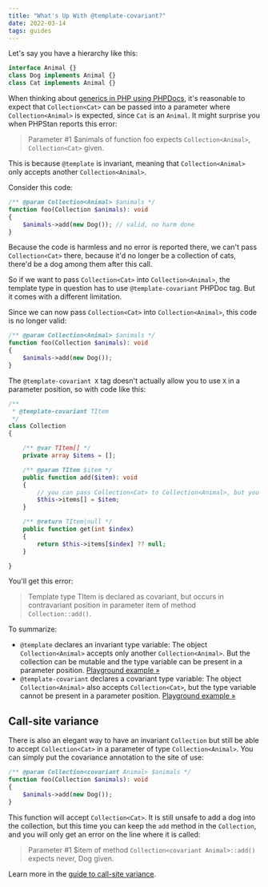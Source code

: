 ```yaml
---
title: "What's Up With @template-covariant?"
date: 2022-03-14
tags: guides
---
```


Let's say you have a hierarchy like this:

```php
interface Animal {}
class Dog implements Animal {}
class Cat implements Animal {}
```

When thinking about [generics in PHP using PHPDocs](/blog/generics-in-php-using-phpdocs), it's reasonable to expect that `Collection<Cat>` can be passed into a parameter where `Collection<Animal>` is expected, since `Cat` is an `Animal`. It might surprise you when PHPStan reports this error:

> Parameter #1 $animals of function foo expects `Collection<Animal>`, `Collection<Cat>` given.

This is because `@template` is invariant, meaning that `Collection<Animal>` only accepts another `Collection<Animal>`.

Consider this code:

```php
/** @param Collection<Animal> $animals */
function foo(Collection $animals): void
{
	$animals->add(new Dog()); // valid, no harm done
}
```

Because the code is harmless and no error is reported there, we can't pass `Collection<Cat>` there, because it'd no longer be a collection of cats, there'd be a dog among them after this call.

So if we want to pass `Collection<Cat>` into `Collection<Animal>`, the template type in question has to use `@template-covariant` PHPDoc tag. But it comes with a different limitation.

Since we can now pass `Collection<Cat>` into `Collection<Animal>`, this code is no longer valid:

```php
/** @param Collection<Animal> $animals */
function foo(Collection $animals): void
{
	$animals->add(new Dog());
}
```

The `@template-covariant X` tag doesn't actually allow you to use `X` in a parameter position, so with code like this:

```php
/**
 * @template-covariant TItem
 */
class Collection
{

	/** @var TItem[] */
	private array $items = [];

	/** @param TItem $item */
	public function add($item): void
	{
		// you can pass Collection<Cat> to Collection<Animal>, but you can't have "TItem" in parameter position
		$this->items[] = $item;
	}

	/** @return TItem|null */
	public function get(int $index)
	{
		return $this->items[$index] ?? null;
	}

}
```

You'll get this error:

> Template type TItem is declared as covariant, but occurs in contravariant position in parameter item of method `Collection::add()`.

To summarize:

* `@template` declares an invariant type variable: The object `Collection<Animal>` accepts only another `Collection<Animal>`. But the collection can be mutable and the type variable can be present in a parameter position. [Playground example »](https://phpstan.org/r/81513715-c26f-4a25-9709-a956d6d3e02b)
* `@template-covariant` declares a covariant type variable: The object `Collection<Animal>` also accepts `Collection<Cat>`, but the type variable cannot be present in a parameter position. [Playground example »](https://phpstan.org/r/d2f62e2c-52fc-4956-87ea-fc4c8d481384)

## Call-site variance

There is also an elegant way to have an invariant `Collection` but still be able to accept `Collection<Cat>` in a parameter of type `Collection<Animal>`. You can simply put the covariance annotation to the site of use:

```php
/** @param Collection<covariant Animal> $animals */
function foo(Collection $animals): void
{
	$animals->add(new Dog());
}
```

This function will accept `Collection<Cat>`. It is still unsafe to add a dog into the collection, but this time you can keep the `add` method in the `Collection`, and you will only get an error on the line where it is called:

> Parameter #1 $item of method `Collection<covariant Animal>::add()` expects never, Dog given.

Learn more in the [guide to call-site variance](/blog/guide-to-call-site-generic-variance).
